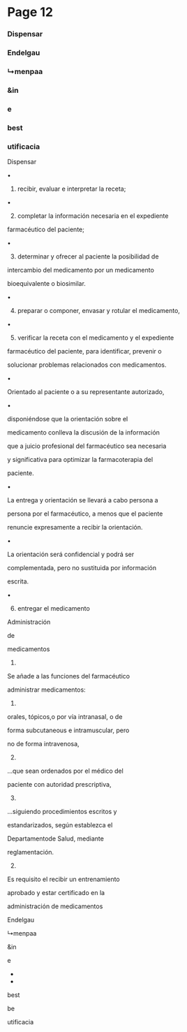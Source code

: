 # Page 12

### Dispensar

### Endelgau

### ↳menpaa

### &in

### e

### best

### utificacia

Dispensar

•

1. recibir, evaluar e interpretar la receta;

•

2. completar la información necesaria en el expediente

farmacéutico del paciente;

•

3. determinar y ofrecer al paciente la posibilidad de

intercambio del medicamento por un medicamento

bioequivalente o biosimilar.

•

4. preparar o componer, envasar y rotular el medicamento,

•

5. verificar la receta con el medicamento y el expediente

farmacéutico del paciente, para identificar, prevenir o

solucionar problemas relacionados con medicamentos.

•

Orientado al paciente o a su representante autorizado,

•

disponiéndose que la orientación sobre el

medicamento conlleva la discusión de la información

que a juicio profesional del farmacéutico sea necesaria

y significativa para optimizar la farmacoterapia del

paciente.

•

La entrega y orientación se llevará a cabo persona a

persona por el farmacéutico, a menos que el paciente

renuncie expresamente a recibir la orientación.

•

La orientación será confidencial y podrá ser

complementada, pero no sustituida por información

escrita.

•

6. entregar el medicamento

Administración

de

medicamentos

1.

Se añade a las funciones del farmacéutico

administrar medicamentos:

1.

orales, tópicos,o por vía intranasal, o de

forma subcutaneous e intramuscular, pero

no de forma intravenosa,

2.

…que sean ordenados por el médico del

paciente con autoridad prescriptiva,

3.

…siguiendo procedimientos escritos y

estandarizados, según establezca el

Departamentode Salud, mediante

reglamentación.

2.

Es requisito el recibir un entrenamiento

aprobado y estar certificado en la

administración de medicamentos

Endelgau

↳menpaa

&in

e

*

*

best

be

utificacia

